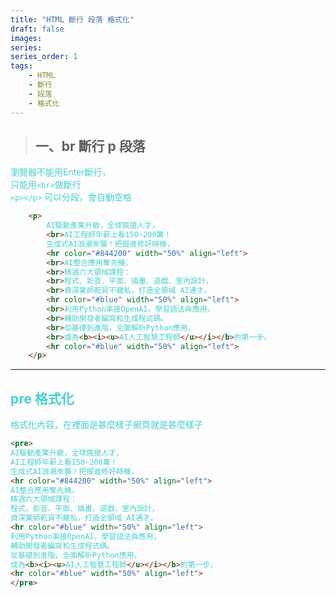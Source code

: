 ```yaml
---
title: "HTML 斷行 段落 格式化"
draft: false
images:
series: 
series_order: 1
tags:
    - HTML
    - 斷行
    - 段落
    - 格式化
---
```

<font color = "#48d1cc">

>## 一、br 斷行 p 段落

瀏覽器不能用Enter斷行，</br>
只能用`<br>`做斷行</br>
`<p></p>` 可以分段，會自動空格

```html 
    <p>
        AI驅動產業升級，全球瘋搶人才，
        <br>AI工程師年薪上看150~200萬！
        生成式AI浪潮來襲！把握進修好時機，
        <hr color="#844200" width="50%" align="left">
        <br>AI整合應用奪先機。
        <br>精選六大領域課程：
        <br>程式、影音、平面、插畫、遊戲、室內設計，
        <br>資深業師乾貨不藏私，打造全領域 AI通才。
        <hr color="#blue" width="50%" align="left">
        <br>利用Python串接OpenAI，學習語法與應用，
        <br>輔助開發者編寫和生成程式碼。
        <br>從基礎到進階，全面解析Python應用，
        <br>成為<b><i><u>AI人工智慧工程師</u></i></b>的第一步。
        <hr color="#blue" width="50%" align="left">
    </p>
```

---
## pre 格式化

格式化內容，在裡面是甚麼樣子網頁就是甚麼樣子

```html
<pre>
AI驅動產業升級，全球瘋搶人才，
AI工程師年薪上看150~200萬！
生成式AI浪潮來襲！把握進修好時機，
<hr color="#844200" width="50%" align="left">
AI整合應用奪先機。
精選六大領域課程：
程式、影音、平面、插畫、遊戲、室內設計，
資深業師乾貨不藏私，打造全領域 AI通才。
<hr color="#blue" width="50%" align="left">
利用Python串接OpenAI，學習語法與應用，
輔助開發者編寫和生成程式碼。
從基礎到進階，全面解析Python應用，
成為<b><i><u>AI人工智慧工程師</u></i></b>的第一步。
<hr color="#blue" width="50%" align="left">
</pre>
```